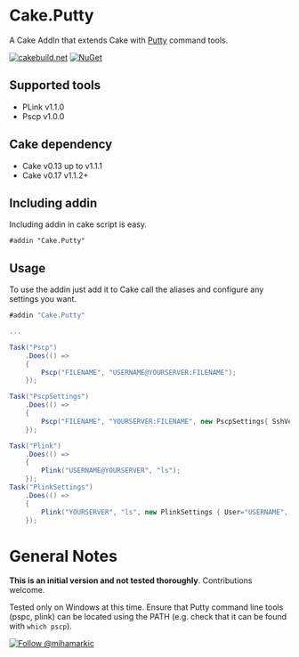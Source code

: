 # Cake.Putty

A Cake AddIn that extends Cake with [Putty](http://www.chiark.greenend.org.uk/~sgtatham/putty/download.html/) command tools.

[![cakebuild.net](https://img.shields.io/badge/WWW-cakebuild.net-blue.svg)](http://cakebuild.net/)
[![NuGet](https://img.shields.io/nuget/v/Cake.Putty.svg)](https://www.nuget.org/packages/Cake.Putty)

## Supported tools

- PLink v1.1.0
- Pscp v1.0.0

## Cake dependency
- Cake v0.13 up to v1.1.1
- Cake v0.17 v1.1.2+

## Including addin
Including addin in cake script is easy.
```
#addin "Cake.Putty"
```

## Usage

To use the addin just add it to Cake call the aliases and configure any settings you want.

```csharp
#addin "Cake.Putty"

...

Task("Pscp")
    .Does(() => 
    {
        Pscp("FILENAME", "USERNAME@YOURSERVER:FILENAME");
    });

Task("PscpSettings")
    .Does(() => 
    {
        Pscp("FILENAME", "YOURSERVER:FILENAME", new PscpSettings{ SshVersion = SshVersion.V2, User="USERNAME" });
    });

Task("Plink")
    .Does(() =>
    {
        Plink("USERNAME@YOURSERVER", "ls");
    });
Task("PlinkSettings")
    .Does(() =>
    {
        Plink("YOURSERVER", "ls", new PlinkSettings { User="USERNAME", Protocol = PlinkProtocol.Ssh, SshVersion = SshVersion.V2 });
    });
```

# General Notes
**This is an initial version and not tested thoroughly**.
Contributions welcome.

Tested only on Windows at this time. Ensure that Putty command line tools (pspc, plink) can be located using the PATH (e.g. check that it can be found with `which pscp`).

[![Follow @mihamarkic](https://img.shields.io/badge/Twitter-Follow%20%40mihamarkic-blue.svg)](https://twitter.com/intent/follow?screen_name=mihamarkic)
